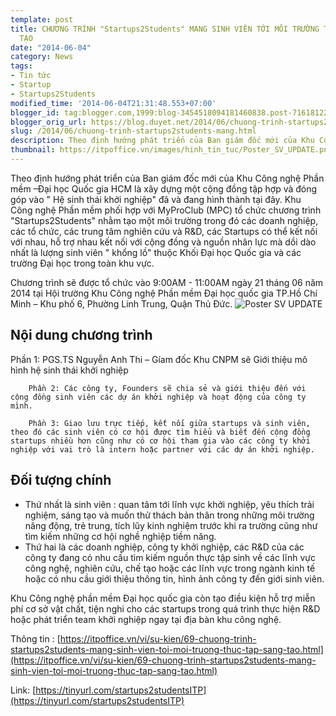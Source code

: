 ```yaml
---
template: post
title: CHƯƠNG TRÌNH "Startups2Students" MANG SINH VIÊN TỚI MÔI TRƯỜNG THỰC TẬP SÁNG
  TẠO
date: "2014-06-04"
category: News
tags:
- Tin tức
- Startup
- Startups2Students
modified_time: '2014-06-04T21:31:48.553+07:00'
blogger_id: tag:blogger.com,1999:blog-3454518094181460838.post-7161812211047772039
blogger_orig_url: https://blog.duyet.net/2014/06/chuong-trinh-startups2students-mang.html
slug: /2014/06/chuong-trinh-startups2students-mang.html
description: Theo định hướng phát triển của Ban giám đốc mới của Khu Công nghệ Phần mềm –Đại học Quốc gia HCM là xây dựng một cộng đồng tập hợp và đóng góp vào " Hệ sinh thái khởi nghiệp" đã và đang hình thành tại đây.
thumbnail: https://itpoffice.vn/images/hinh_tin_tuc/Poster_SV_UPDATE.png
---
```


Theo định hướng phát triển của Ban giám đốc mới của Khu Công nghệ Phần mềm –Đại học Quốc gia HCM là xây dựng một cộng đồng tập hợp và đóng góp vào " Hệ sinh thái khởi nghiệp" đã và đang hình thành tại đây.
Khu Công nghệ Phần mềm phối hợp với MyProClub (MPC) tổ chức chương trình "Startups2Students" nhằm tạo một môi trường trong đó các doanh nghiệp, các tổ chức, các trung tâm nghiên cứu và R&D, các Startups có thể kết nối với nhau, hỗ trợ nhau kết nối với cộng đồng và nguồn nhân lực mà dồi dào nhất là lượng sinh viên " khổng lồ" thuộc Khối Đại học Quốc gia và các trường Đại học trong toàn khu vực.

Chương trình sẽ được tổ chức vào 9:00AM - 11:00AM ngày 21 tháng 06 năm 2014 tại Hội trường Khu Công nghệ Phần mềm Đại học quốc gia TP.Hồ Chí Minh – Khu phố 6, Phường Linh Trung, Quận Thủ Đức.
![Poster SV UPDATE](https://itpoffice.vn/images/hinh_tin_tuc/Poster_SV_UPDATE.png)

## Nội dung chương trình ##
Phần 1: PGS.TS Nguyễn Anh Thi – Gíam đốc Khu CNPM sẽ Giới thiệu mô hình hệ sinh thái khởi nghiệp

        Phần 2: Các công ty, Founders sẽ chia sẻ và giới thiệu đến với cộng đồng sinh viên các dự án khởi nghiệp và hoạt động của công ty mình.

        Phần 3: Giao lưu trực tiếp, kết nối giữa startups và sinh viên, theo đó các sinh viên có cơ hội được tìm hiểu và biết đến cộng đồng startups nhiều hơn cũng như có cơ hội tham gia vào các công ty khởi nghiệp với vai trò là intern hoặc partner với các dự án khởi nghiệp.

## Đối tượng chính ##

- Thứ nhất là sinh viên : quan tâm tới lĩnh vực khởi nghiệp, yêu thích trải nghiệm, sáng tạo và muốn thử thách bản thân trong những môi trường năng động, trẻ trung, tích lũy kinh nghiệm trước khi ra trường cũng như tìm kiếm những cơ hội nghề nghiệp tiềm năng. 
- Thứ hai là các doanh nghiệp, công ty khởi nghiệp, các R&D của các công ty đang có nhu cầu tìm kiếm nguồn thực tập sinh về các lĩnh vực công nghệ, nghiên cứu, chế tạo hoặc các lĩnh vực trong ngành kinh tế hoặc có nhu cầu giới thiệu thông tin, hình ảnh công ty đến giới sinh viên.

Khu Công nghệ phần mềm Đại học quốc gia còn tạo điều kiện hỗ trợ miễn phí cơ sở vật chất, tiện nghi cho các startups trong quá trình thực hiện R&D hoặc phát triển team khởi nghiệp ngay tại địa bàn khu công nghệ.

Thông tin : [https://itpoffice.vn/vi/su-kien/69-chuong-trinh-startups2students-mang-sinh-vien-toi-moi-truong-thuc-tap-sang-tao.html](https://itpoffice.vn/vi/su-kien/69-chuong-trinh-startups2students-mang-sinh-vien-toi-moi-truong-thuc-tap-sang-tao.html)

Link: [https://tinyurl.com/startups2studentsITP](https://tinyurl.com/startups2studentsITP)
